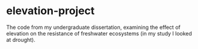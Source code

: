 # elevation-project
The code from my undergraduate dissertation, examining the effect of elevation on the resistance of freshwater ecosystems (in my study I looked at drought). 
